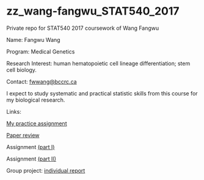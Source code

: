 # zz_wang-fangwu_STAT540_2017
Private repo for STAT540 2017 coursework of Wang Fangwu

Name: Fangwu Wang

Program: Medical Genetics

Research Interest: human hematopoietic cell lineage differentiation; stem cell biology.

Contact: fwwang@bccrc.ca

I expect to study systematic and practical statistic skills from this course for my biological research.  

Links:  

[My practice assignment](https://github.com/STAT540-UBC/zz_wang-fangwu_STAT540_2017/tree/master/Practice%20Assignment)  

[Paper review](https://github.com/STAT540-UBC/zz_wang-fangwu_STAT540_2017/blob/master/Paper%20review/Paper%20review.md)

Assignment [(part I)](https://github.com/STAT540-UBC/zz_wang-fangwu_STAT540_2017/blob/master/Analysis%20assignment/Part%20I/Assignment_I.md)

Assignment [(part II)](https://github.com/STAT540-UBC/zz_wang-fangwu_STAT540_2017/blob/master/Analysis%20assignment/Part%20II/Assignment_II.md)

Group project: [individual report](https://github.com/STAT540-UBC/zz_wang-fangwu_STAT540_2017/blob/master/Individual_report.rmd)
